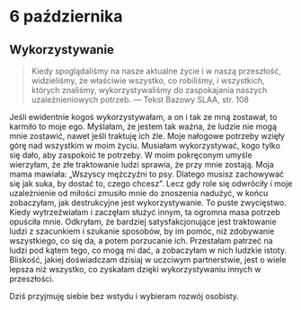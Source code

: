 
# 6 października

## Wykorzystywanie

> Kiedy spoglądaliśmy na nasze aktualne życie i w naszą przeszłość, widzieliśmy, że właściwie wszystko, co robiliśmy, i wszystkich, których znaliśmy, wykorzystywaliśmy do zaspokajania naszych uzależnieniowych potrzeb. — Tekst Bazowy SLAA, str. 108

Jeśli ewidentnie kogoś wykorzystywałam, a on i tak ze mną zostawał, to karmiło to moje ego. Myślałam, że jestem tak ważna, że ludzie nie mogą mnie zostawić, nawet jeśli traktuję ich źle. Moje nałogowe potrzeby wzięły górę nad wszystkim w moim życiu. Musiałam wykorzystywać, kogo tylko się dało, aby zaspokoić te potrzeby. W moim pokręconym umyśle wierzyłam, że złe traktowanie ludzi sprawia, że przy mnie zostają. Moja mama mawiała: „Wszyscy mężczyźni to psy. Dlatego musisz zachowywać się jak suka, by dostać to, czego chcesz”. Lecz gdy role się odwróciły i moje uzależnienie od miłości zmusiło mnie do znoszenia nadużyć, w końcu zobaczyłam, jak destrukcyjne jest wykorzystywanie. To puste zwycięstwo. Kiedy wytrzeźwiałam i zaczęłam służyć innym, ta ogromna masa potrzeb opuściła mnie. Odkryłam, że bardziej satysfakcjonujące jest traktowanie ludzi z szacunkiem i szukanie sposobów, by im pomóc, niż zdobywanie wszystkiego, co się da, a potem porzucanie ich. Przestałam patrzeć na ludzi pod kątem tego, co mogą mi dać, a zobaczyłam w nich ludzkie istoty. Bliskość, jakiej doświadczam dzisiaj w uczciwym partnerstwie, jest o wiele lepsza niż wszystko, co zyskałam dzięki wykorzystywaniu innych w przeszłości.

Dziś przyjmuję siebie bez wstydu i wybieram rozwój osobisty.
